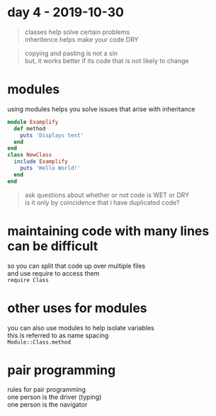 # day 4 - 2019-10-30

> classes help solve certain problems  
> inheritence helps make your code DRY  

> copying and pasting is not a sin  
> but, it works better if its code that is not likely to change  

# modules
using modules helps you solve issues that arise with inheritance  
```ruby
module Examplify  
  def method  
    puts 'Displays text'  
  end  
end  
class NewClass  
  include Examplify  
    puts 'Hello World!'  
  end  
end  
```

> ask questions about whether or not code is WET or DRY  
> is it only by coincidence that i have duplicated code?  

# maintaining code with many lines can be difficult  
so you can split that code up over multiple files  
and use require to access them  
`require Class`  

# other uses for modules
you can also use modules to help isolate variables  
this is referred to as name spacing  
`Module::Class.method`  

# pair programming
rules for pair programming  
one person is the driver (typing)  
one person is the navigator  